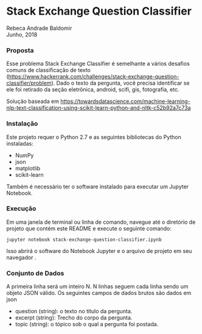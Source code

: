 #  Stack Exchange Question Classifier


Rebeca Andrade Baldomir  
Junho, 2018

### Proposta
Esse problema Stack Exchange Classifier é semelhante a vários desafios comuns de classificação de texto (https://www.hackerrank.com/challenges/stack-exchange-question-classifier/problem). Dado o texto da pergunta, você precisa identificar se ele foi retirado da seção eletrônica, android, scifi, gis, fotografia, etc. 

Solução baseada em https://towardsdatascience.com/machine-learning-nlp-text-classification-using-scikit-learn-python-and-nltk-c52b92a7c73a

### Instalação

Este projeto requer o Python 2.7 e as seguintes bibliotecas do Python instaladas:

-   NumPy
-   json
-   matplotlib
-   scikit-learn

Também é necessário ter o software instalado para executar um Jupyter Notebook.

### Execução

Em uma janela de terminal ou linha de comando, navegue até o diretório de projeto que contém este README e execute o seguinte comando:

```
jupyter notebook stack-exchange-question-classifier.ipynb

```

Isso abrirá o software do Notebook Jupyter e o arquivo de projeto em seu navegador .

### Conjunto de Dados

A primeira linha será um inteiro N. N linhas seguem cada linha sendo um objeto JSON válido. Os seguintes campos de dados brutos são dados em json

- question (string): o texto no título da pergunta.
- excerpt (string): Trecho do corpo da pergunta.
- topic (string): o tópico sob o qual a pergunta foi postada.

